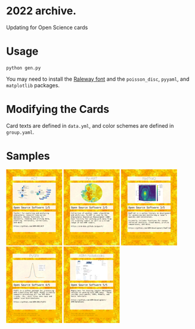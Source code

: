 # 2022 archive.

Updating for Open Science cards


# Usage

```
python gen.py
```

You may need to install the [Raleway font](https://fonts.google.com/specimen/Raleway) and the `poisson_disc`, `pyyaml`, and `matplotlib` packages.

# Modifying the Cards

Card texts are defined in `data.yml`, and color schemes are defined in `group.yaml`.


# Samples

<img src='cards-groups/Open-Source-Software-1-ACT-card.png' width='30%' /> <img src='cards-groups/Open-Source-Software-2-Py-ART-card.png' width='30%' /> <img src='cards-groups/Open-Source-Software-3-RadTraQ-card.png' width='30%' /> <img src='cards-groups/Open-Source-Software-4-PySP2-card.png' width='30%' /> <img src='cards-groups/Open-Source-Software-5-ARM-Notebooks-card.png' width='30%' /> 
